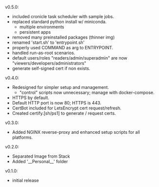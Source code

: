 v0.5.0:
  * included cronicle task scheduler with sample jobs.
  * replaced standard python install w/ miniconda.
    * multiple environments
    * persistent apps
  * removed many preinstalled packages (thinner img)
  * renamed 'start.sh' to 'entrypoint.sh'
  * properly used COMMAND as arg to ENTRYPOINT.
  * handled run-as-root scenarios.
  * default users/roles "readers/admin/superadmin" are now "viewers/developers/administrators"
  * generate self-signed cert if non exists.

v0.4.0:
* Redesigned for simpler setup and management.
  * "control" scripts now unnecessary; manage with docker-compose.
* HTTPS by default.
* Default HTTP port is now 80; HTTPS is 443.
* CertBot included for LetsEncrypt cert request/refresh.
* Created certify.[sh/ps1] to generate / request certs.

v0.3.0:
* Added NGINX reverse-proxy and enhanced setup scripts for all platforms.

v0.2.0:
* Separated Image from Stack
* Added '\_\_Personal\_\_' folder

v0.1.0:
* initial release

